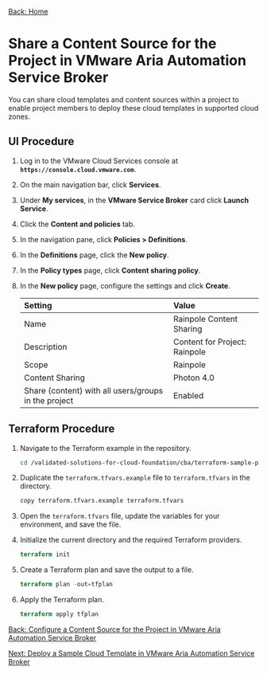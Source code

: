 [Back: Home](README.md)

# Share a Content Source for the Project in VMware Aria Automation Service Broker

You can share cloud templates and content sources within a project to enable project members to deploy these cloud templates in supported cloud zones.

## UI Procedure

1. Log in to the VMware Cloud Services console at **`https://console.cloud.vmware.com`**.

2. On the main navigation bar, click **Services**.

3. Under **My services**, in the **VMware Service Broker** card click **Launch Service**.

4. Click the **Content and policies** tab.

5. In the navigation pane, click **Policies > Definitions**.

6. In the **Definitions** page, click the **New policy**.

7. In the **Policy types** page, click **Content sharing policy**.

8. In the  **New policy** page, configure the settings and click **Create**.

    | **Setting**                                          | **Value**                     |
    | :-                                                   | :-                            |
    | Name                                                 | Rainpole Content Sharing      |
    | Description                                          | Content for Project: Rainpole |
    | Scope                                                | Rainpole                      |
    | Content Sharing                                      | Photon 4.0                    |
    | Share (content) with all users/groups in the project | Enabled                       |

## Terraform Procedure

1. Navigate to the Terraform example in the repository.

    ```bash
    cd /validated-solutions-for-cloud-foundation/cba/terraform-sample-project/13-cloud-assembly-content-sharing
    ```

2. Duplicate the `terraform.tfvars.example` file to `terraform.tfvars` in the directory.

    ```bash
    copy terraform.tfvars.example terraform.tfvars
    ```

3. Open the `terraform.tfvars` file, update the variables for your environment, and save the file.

4. Initialize the current directory and the required Terraform providers.

    ```terraform
    terraform init
    ```

5. Create a Terraform plan and save the output to a file.

    ```terraform
    terraform plan -out=tfplan
    ```

6. Apply the Terraform plan.

    ```terraform
    terraform apply tfplan
    ```

[Back: Configure a Content Source for the Project in VMware Aria Automation Service Broker](12-configure-content-source.md)

[Next: Deploy a Sample Cloud Template in VMware Aria Automation Service Broker](14-deploy-cloud-template.md)
